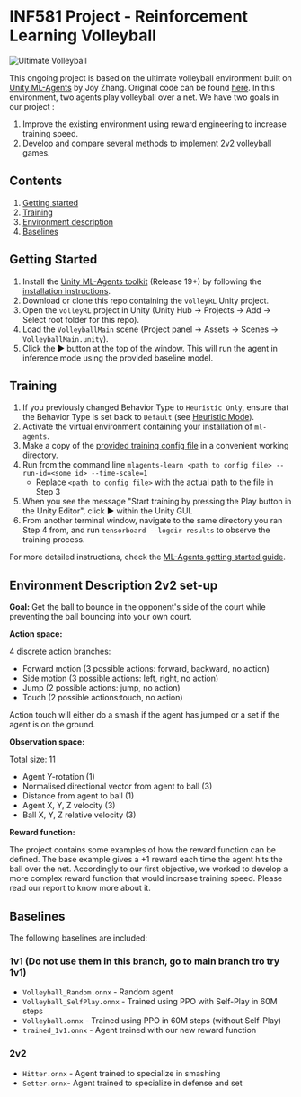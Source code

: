 # INF581 Project - Reinforcement Learning Volleyball

![Ultimate Volleyball](https://www.gocoder.one/static/ultimate-volleyball-eb08a31356cf6a5add9ad2b3ec76cfc6.gif)


This ongoing project is based on the ultimate volleyball environment built on [Unity ML-Agents](https://unity.com/products/machine-learning-agents) by Joy Zhang. Original code can be found [here](https://github.com/CoderOneHQ/ultimate-volleyball). In this environment, two agents play volleyball over a net. We have two goals in our project :

1. Improve the existing environment using reward engineering to increase training speed.
2. Develop and compare several methods to implement 2v2 volleyball games.
 
## Contents
1. [Getting started](#getting-started)
1. [Training](#training)
1. [Environment description](#environment-description)
1. [Baselines](#baselines)

## Getting Started
1. Install the [Unity ML-Agents toolkit](https:github.com/Unity-Technologies/ml-agents) (Release 19+) by following the [installation instructions](https://github.com/Unity-Technologies/ml-agents/blob/release_18_docs/docs/Installation.md).
2. Download or clone this repo containing the `volleyRL` Unity project.
3. Open the `volleyRL` project in Unity (Unity Hub → Projects → Add → Select root folder for this repo).
4. Load the `VolleyballMain` scene (Project panel → Assets → Scenes → `VolleyballMain.unity`).
5. Click the ▶ button at the top of the window. This will run the agent in inference mode using the provided baseline model.

## Training

1. If you previously changed Behavior Type to `Heuristic Only`, ensure that the Behavior Type is set back to `Default` (see [Heuristic Mode](#heuristic-mode)).
2. Activate the virtual environment containing your installation of `ml-agents`.
3. Make a copy of the [provided training config file](config/Volleyball.yaml) in a convenient working directory.
4. Run from the command line `mlagents-learn <path to config file> --run-id=<some_id> --time-scale=1`
    - Replace `<path to config file>` with the actual path to the file in Step 3
5. When you see the message "Start training by pressing the Play button in the Unity Editor", click ▶ within the Unity GUI.
6. From another terminal window, navigate to the same directory you ran Step 4 from, and run `tensorboard --logdir results` to observe the training process. 

For more detailed instructions, check the [ML-Agents getting started guide](https://github.com/Unity-Technologies/ml-agents/blob/release_18_docs/docs/Getting-Started.md).

## Environment Description 2v2 set-up
**Goal:** Get the ball to bounce in the opponent's side of the court while preventing the ball bouncing into your own court.

**Action space:**

4 discrete action branches:
- Forward motion (3 possible actions: forward, backward, no action)
- Side motion (3 possible actions: left, right, no action)
- Jump (2 possible actions: jump, no action)
- Touch (2 possible actions:touch, no action)

Action touch will either do a smash if the agent has jumped or a set if the agent is on the ground.

**Observation space:**

Total size: 11
- Agent Y-rotation (1)
- Normalised directional vector from agent to ball (3)
- Distance from agent to ball (1)
- Agent X, Y, Z velocity (3)
- Ball X, Y, Z relative velocity (3)

**Reward function:**

The project contains some examples of how the reward function can be defined.
The base example gives a +1 reward each time the agent hits the ball over the net.
Accordingly to our first objective, we worked to develop a more complex reward function that would increase training speed. Please read our report to know more about it.

## Baselines
The following baselines are included:

### 1v1 (Do not use them in this branch, go to main branch tro try 1v1)
- `Volleyball_Random.onnx` - Random agent
- `Volleyball_SelfPlay.onnx` - Trained using PPO with Self-Play in 60M steps
- `Volleyball.onnx` - Trained using PPO in 60M steps (without Self-Play)
- `trained_1v1.onnx` - Agent trained with our new reward function

### 2v2
- `Hitter.onnx` - Agent trained to specialize in smashing 
- `Setter.onnx`- Agent trained to specialize in defense and set
